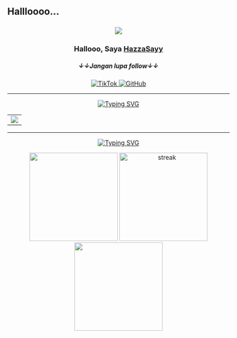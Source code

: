 <!-- HALAMAN UTAMA -->
## Hallloooo...  
<h3 align="center"> 
<img src="https://readme-typing-svg.demolab.com/?lines=Backend%20Developer;Frontend%20Developer;Fokus%20ngoding%20aja,%20nggak%20perlu%20drama&center=true&width=700&height=45&color=3498db&vCenter=true&pause=1000&size=25" />
</h3> 
<h3 align="center">Hallooo, Saya <a href="https://github.com/HazzaSayy">HazzaSayy</a></h3>  
<h5 align="center">&darr;&darr;Jangan lupa follow&darr;&darr;</h5>
 <div align="center"> 
  <a href="https://www.tiktok.com/@xmspdc">
    <img src="https://img.shields.io/badge/hazzasayy-000000?style=for-the-badge&logo=tiktok&logoColor=white" alt="TikTok">
  </a>
  <a href="https://github.com/HazzaSayy">
    <img src="https://img.shields.io/badge/hazzasayy-181717?style=for-the-badge&logo=github&logoColor=white" alt="GitHub">
  </a>
</div>
<hr>

<!-- SKILLS -->
<div align="center">
   <a href="https://git.io/typing-svg"><img src="https://readme-typing-svg.herokuapp.com?font=Fira+Code&size=28&duration=7000&pause=1000&color=&center=true&vCenter=true&repeat=false&random=false&width=1000&lines=Skills%3A" alt="Typing SVG"/></a>
   <table>
   <tr>
     <td>
       <div align="center">
 <a href="https://github.com/HazzaSayy"><img src="https://skillicons.dev/icons?i=vscode,github,unity,figma,vercel,git,mysql,python,js,c,cs,bootstrap,html,css,nextjs,arduino,nodejs,react,php,tailwind,laravel,typescript,blender"> </a> 
       </div>
</td>
   </tr>
   </table>
  </div>
<hr>

<!-- STATISTIK -->
<div align="center">
   <a href="https://git.io/typing-svg"><img src="https://readme-typing-svg.herokuapp.com?font=Fira+Code&size=28&duration=7000&pause=1000&color=&center=true&vCenter=true&repeat=false&random=false&width=1000&lines=Statistik%3A" alt="Typing SVG"/></a>
<p align="center">
<img height="200px" src="https://github-readme-stats.vercel.app/api?username=HazzaSayy&hide_border=true&show_icons=true&count_private=true&theme=tokyonight&bg_color=151515">
  <a href="https://github.com/HazzaSayy">      
    <img height="200px" title="stats" alt="streak" src="https://github-readme-streak-stats.herokuapp.com/?user=HazzaSayy&theme=tokyonight&hide_border=true&stroke=f53b3b"/>
  </a>
   <img height="200px" src="https://github-readme-stats-davevad93s-projects.vercel.app/api/top-langs/?username=HazzaSayy&layout=compact&langs_count=8&theme=tokyonight&hide_border=true&stroke=f53b3b"/>
</p> 

